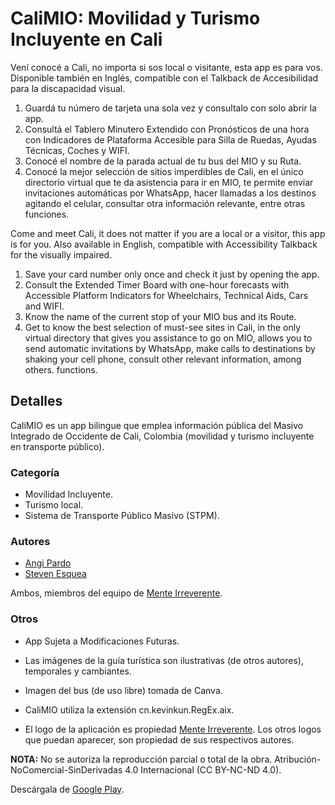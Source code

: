 # CaliMIO: Movilidad y Turismo Incluyente en Cali 
Vení conocé a Cali, no importa si sos local o visitante, esta app es para vos. 
Disponible también en Inglés, compatible con el Talkback de Accesibilidad para la discapacidad visual. 
 
1. Guardá tu número de tarjeta una sola vez y consultalo con solo abrir la app. 
2. Consultá el Tablero Minutero Extendido con Pronósticos de una hora con Indicadores de Plataforma Accesible para Silla de Ruedas, Ayudas Técnicas, Coches y WIFI. 
3. Conocé el nombre de la parada actual de tu bus del MIO y su Ruta. 
4. Conocé la mejor selección de sitios imperdibles de Cali, en el único directorio virtual que te da asistencia para ir en MIO, te permite enviar invitaciones automáticas por WhatsApp, hacer llamadas a los destinos agitando el celular, consultar otra información relevante, entre otras funciones. 
 
Come and meet Cali, it does not matter if you are a local or a visitor, this app is for you. 
Also available in English, compatible with Accessibility Talkback for the visually impaired. 
 
1. Save your card number only once and check it just by opening the app. 
2. Consult the Extended Timer Board with one-hour forecasts with Accessible Platform Indicators for Wheelchairs, Technical Aids, Cars and WIFI. 
3. Know the name of the current stop of your MIO bus and its Route. 
4. Get to know the best selection of must-see sites in Cali, in the only virtual directory that gives you assistance to go on MIO, allows you to send automatic invitations by WhatsApp, make calls to destinations by shaking your cell phone, consult other relevant information, among others. functions.

## Detalles

CaliMIO es un app bilingue que emplea información pública del Masivo Integrado de Occidente de Cali, Colombia (movilidad y turismo incluyente en transporte público).

### Categoría
* Movilidad Incluyente.
* Turismo local.
* Sistema de Transporte Público Masivo (STPM).

### Autores

* [Angi Pardo](https://github.com/AngiPardo)
* [Steven Esquea](https://github.com/StevenEsquea)

Ambos, miembros del equipo de [Mente Irreverente](https://www.irreverente.net).

### Otros
* App Sujeta a Modificaciones Futuras.

* Las imágenes de la guía turística son ilustrativas (de otros autores), temporales y cambiantes.
* Imagen del bus (de uso libre) tomada de Canva.
* CaliMIO utiliza la extensión cn.kevinkun.RegEx.aix.
* El logo de la aplicación es propiedad [Mente Irreverente](https://www.irreverente.net). Los otros logos que puedan aparecer, son propiedad de sus respectivos autores.

**NOTA:** No se autoriza la reproducción parcial o total de la obra. Atribución-NoComercial-SinDerivadas 4.0 Internacional (CC BY-NC-ND 4.0).

Descárgala de [Google Play](https://play.google.com/store/apps/details?id=appinventor.ai_angi_pardo.CaliMIO&amp;amp;hl=es_PY).